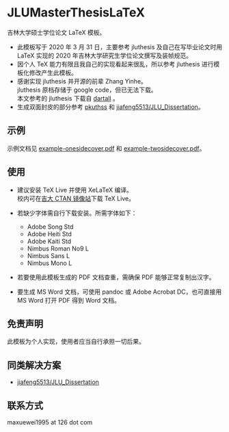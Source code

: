 # JLUMasterThesisLaTeX

吉林大学硕士学位论文 LaTeX 模板。

- 此模板写于 2020 年 3 月 31 日，主要参考 jluthesis 及自己在写毕业论文时用 LaTeX 实现的 2020 年吉林大学研究生学位论文撰写及装帧规范。<br/>
- 因个人 TeX 能力有限且我自己的实现看起来很乱，所以参考 jluthesis 进行模板化修改产生此模板。<br/>
- 感谢实现 jluthesis 并开源的前辈 Zhang Yinhe。<br/>
 jluthesis 原档存储于 google code，但已无法下载。<br/>
本文参考的 jluthesis 下载自 [dartall](https://github.com/dartall/jluthesis) 。<br/>
- 生成双面封皮的部分参考 [pkuthss](https://gitea.com/CasperVector/pkuthss/src/branch/master/doc/example/spine.tex) 和 [jiafeng5513/JLU_Dissertation](https://github.com/jiafeng5513/JLU_Dissertation)。

## 示例

示例文档见 [example-onesidecover.pdf](https://github.com/maxuewei2/JLUMasterThesisLaTeX/blob/master/example-onesidecover.pdf) 和 [example-twosidecover.pdf](https://github.com/maxuewei2/JLUMasterThesisLaTeX/blob/master/example-twosidecover.pdf)。

## 使用

- 建议安装 TeX Live 并使用 XeLaTeX 编译。<br/>
  校内可在[吉大 CTAN 镜像站](http://mirrors.jlu.edu.cn/)下载 TeX Live。

- 若缺少字体需自行下载安装。所需字体如下：
	- Adobe Song Std
	- Adobe Heiti Std
	- Adobe Kaiti Std
	- Nimbus Roman No9 L
	- Nimbus Sans L
	- Nimbus Mono L

- 若要使用此模板生成的 PDF 文档查重，需确保 PDF 能够正常复制出汉字。

- 要生成 MS Word 文档，可使用 pandoc 或 Adobe Acrobat DC，也可直接用 MS Word 打开 PDF 得到 Word 文档。

## 免责声明

此模板为个人实现，使用者应当自行承担一切后果。

## 同类解决方案

- [jiafeng5513/JLU_Dissertation](https://github.com/jiafeng5513/JLU_Dissertation)

## 联系方式

maxuewei1995 at 126 dot com

